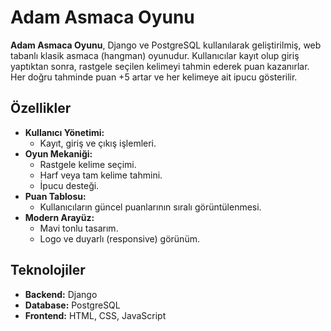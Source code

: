 # Adam Asmaca Oyunu

**Adam Asmaca Oyunu**, Django ve PostgreSQL kullanılarak geliştirilmiş, web tabanlı klasik asmaca (hangman) oyunudur. Kullanıcılar kayıt olup giriş yaptıktan sonra, rastgele seçilen kelimeyi tahmin ederek puan kazanırlar. Her doğru tahminde puan +5 artar ve her kelimeye ait ipucu gösterilir.

## Özellikler

- **Kullanıcı Yönetimi:**
  - Kayıt, giriş ve çıkış işlemleri.
- **Oyun Mekaniği:**
  - Rastgele kelime seçimi.
  - Harf veya tam kelime tahmini.
  - İpucu desteği.
- **Puan Tablosu:**
  - Kullanıcıların güncel puanlarının sıralı görüntülenmesi.
- **Modern Arayüz:**
  - Mavi tonlu tasarım.
  - Logo ve duyarlı (responsive) görünüm.

## Teknolojiler

- **Backend:** Django
- **Database:** PostgreSQL
- **Frontend:** HTML, CSS, JavaScript


